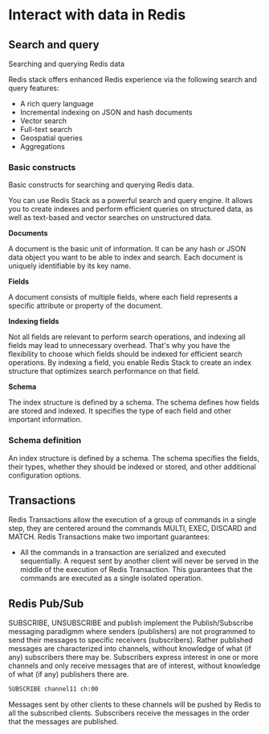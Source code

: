 # Interact with data in Redis

## Search and query

Searching and querying Redis data

Redis stack offers enhanced Redis experience via the following search and query features:

- A rich query language
- Incremental indexing on JSON and hash documents
- Vector search
- Full-text search
- Geospatial queries
- Aggregations

### Basic constructs

Basic constructs for searching and querying Redis data.

You can use Redis Stack as a powerful search and query engine. It allows you to create indexes and perform efficient queries on structured data, as well as text-based and vector searches on unstructured data.

**Documents**

A document is the basic unit of information. It can be any hash or JSON data object you want to be able to index and search. Each document is uniquely identifiable by its key name.

**Fields**

A document consists of multiple fields, where each field represents a specific attribute or property of the document.

**Indexing fields**

Not all fields are relevant to perform search operations, and indexing all fields may lead to unnecessary overhead. That's why you have the flexibility to choose which fields should be indexed for efficient search operations. By indexing a field, you enable Redis Stack to create an index structure that optimizes search performance on that field.

**Schema**

The index structure is defined by a schema. The schema defines how fields are stored and indexed. It specifies the type of each field and other important information.

### Schema definition

An index structure is defined by a schema. The schema specifies the fields, their types, whether they should be indexed or stored, and other additional configuration options.

## Transactions

Redis Transactions allow the execution of a group of commands in a single step, they are centered around the commands MULTI, EXEC, DISCARD and MATCH. Redis Transactions make two important guarantees:

- All the commands in a transaction are serialized and executed sequentially. A request sent by another client will never be served in the middle of the execution of Redis Transaction. This guarantees that the commands are executed as a single isolated operation.

## Redis Pub/Sub

SUBSCRIBE, UNSUBSCRIBE and publish implement the Publish/Subscribe messaging paradigmm where senders (publishers) are not programmed to send their messages to specific receivers (subscribers). Rather published messages are characterized into channels, without knowledge of what (if any) subscribers there may be. Subscribers express interest in one or more channels and only receive messages that are of interest, without knowledge of what (if any) publishers there are.

```txt
SUBSCRIBE channel11 ch:00
```

Messages sent by other clients to these channels will be pushed by Redis to all the subscribed clients. Subscribers receive the messages in the order that the messages are published.


